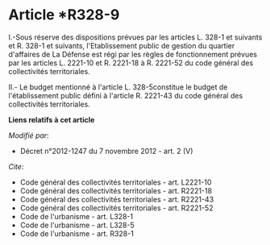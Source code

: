 # Article *R328-9

I.-Sous réserve des dispositions prévues par les articles L. 328-1 et suivants et R. 328-1 et suivants, l'Etablissement
public de gestion du quartier d'affaires de La Défense est régi par les règles de fonctionnement prévues par les articles L.
2221-10 et R. 2221-18 à R. 2221-52 du code général des collectivités territoriales. 

II.-        Le budget mentionné à l'article L. 328-5constitue le budget de l'établissement public défini à l'article R.
2221-43 du code général des collectivités territoriales.

**Liens relatifs à cet article**

_Modifié par_:

  - Décret n°2012-1247 du 7 novembre 2012 - art. 2 (V)

_Cite_:

  - Code général des collectivités territoriales - art. L2221-10
  - Code général des collectivités territoriales - art. R2221-18
  - Code général des collectivités territoriales - art. R2221-43
  - Code général des collectivités territoriales - art. R2221-52
  - Code de l'urbanisme - art. L328-1
  - Code de l'urbanisme - art. L328-5
  - Code de l'urbanisme - art. R328-1
